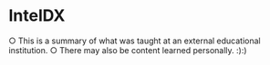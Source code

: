 # IntelDX
○ This is a summary of what was taught at an external educational institution. 
○ There may also be content learned personally. :):)
